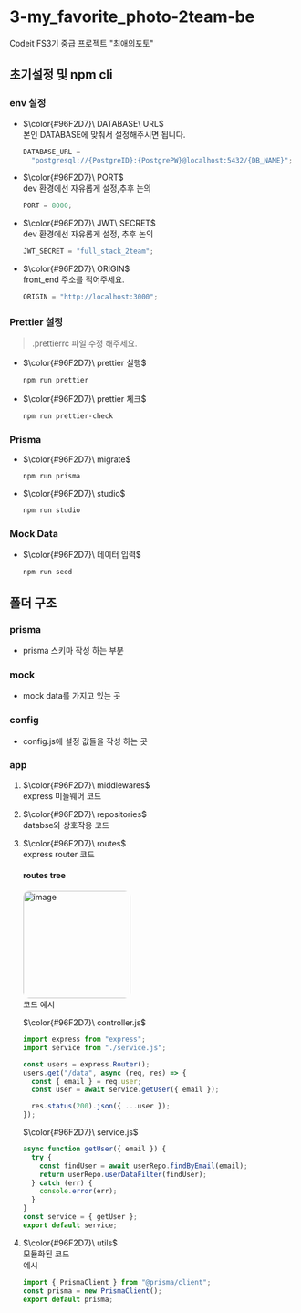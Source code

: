 # 3-my_favorite_photo-2team-be

Codeit FS3기 중급 프로젝트 "최애의포토"

## 초기설정 및 npm cli

### env 설정

- $\color{#96F2D7}\ DATABASE\ URL$ <br />
  본인 DATABASE에 맞춰서 설정해주시면 됩니다. <br />

  ```javascript
  DATABASE_URL =
    "postgresql://{PostgreID}:{PostgrePW}@localhost:5432/{DB_NAME}";
  ```

- $\color{#96F2D7}\ PORT$ <br />
  dev 환경에선 자유롭게 설정,추후 논의 <br />

  ```javascript
  PORT = 8000;
  ```

- $\color{#96F2D7}\ JWT\ SECRET$ <br />
  dev 환경에선 자유롭게 설정, 추후 논의 <br />

  ```javascript
  JWT_SECRET = "full_stack_2team";
  ```

- $\color{#96F2D7}\ ORIGIN$ <br />
  front_end 주소를 적어주세요. <br />

  ```javascript
  ORIGIN = "http://localhost:3000";
  ```

### Prettier 설정

> .prettierrc 파일 수정 해주세요.

- $\color{#96F2D7}\ prettier 실행$ <br />

  ```bash
  npm run prettier
  ```

- $\color{#96F2D7}\ prettier 체크$ <br />

  ```bash
  npm run prettier-check
  ```

### Prisma

- $\color{#96F2D7}\ migrate$ <br />

  ```bash
  npm run prisma
  ```

- $\color{#96F2D7}\ studio$ <br />
  ```bash
  npm run studio
  ```

### Mock Data

- $\color{#96F2D7}\ 데이터 입력$ <br />
  ```bash
  npm run seed
  ```

## 폴더 구조

### prisma

- prisma 스키마 작성 하는 부분

### mock

- mock data를 가지고 있는 곳

### config

- config.js에 설정 값들을 작성 하는 곳

### app

1. $\color{#96F2D7}\ middlewares$ <br />
   express 미들웨어 코드
2. $\color{#96F2D7}\ repositories$ <br />
   databse와 상호작용 코드
3. $\color{#96F2D7}\ routes$ <br />
   express router 코드 <br />

   #### routes tree

   <img style="border-radius:10px;" width="188" alt="image" src="https://github.com/user-attachments/assets/e29c2246-65ba-4bca-91b7-961994dc7e73" />
   <br />
   코드 예시
   <br />

   $\color{#96F2D7}\ controller.js$

   ```javascript
   import express from "express";
   import service from "./service.js";

   const users = express.Router();
   users.get("/data", async (req, res) => {
     const { email } = req.user;
     const user = await service.getUser({ email });

     res.status(200).json({ ...user });
   });
   ```

   $\color{#96F2D7}\ service.js$

   ```javascript
   async function getUser({ email }) {
     try {
       const findUser = await userRepo.findByEmail(email);
       return userRepo.userDataFilter(findUser);
     } catch (err) {
       console.error(err);
     }
   }
   const service = { getUser };
   export default service;
   ```

4. $\color{#96F2D7}\ utils$ <br/>
   모듈화된 코드 <br />
   예시 
   ```javascript
   import { PrismaClient } from "@prisma/client";
   const prisma = new PrismaClient();
   export default prisma;
   ```
